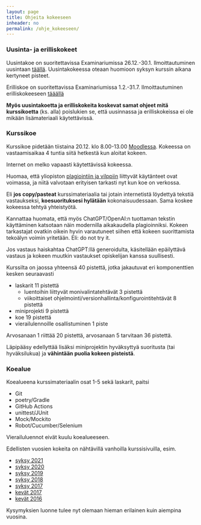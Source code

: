 ```yaml
---
layout: page
title: Ohjeita kokeeseen
inheader: no
permalink: /ohje_kokeeseen/
---
```


### Uusinta- ja erilliskokeet

Uusintakoe on suoritettavissa Examinariumissa 26.12.-30.1. Ilmoittautuminen uusintaan [täällä](https://examinarium.helsinki.fi/enroll/exam/68512?code=TKT20006_hy-opt-cur-2223-cf7ab8df-fa0c-482e-9584-388e0429f5cb). Uusintakokeessa oteaan huomioon syksyn kurssin aikana kertyneet pisteet.

Erilliskoe on suoritettavissa Examinariumissa 1.2.-31.7. Ilmoittautuminen erilliskokeeseen [tääällä](https://examinarium.helsinki.fi/enroll/exam/70214?code=TKT20006_otm-6333687a-b301-4e6d-be4e-8f5dcc38eb95)

**Myös uusintakoetta ja erilliskokeita koskevat samat ohjeet mitä kurssikoetta** (ks. alla) poislukien se, että uusinnassa ja erilliskokeissa ei ole mikään lisämateriaali käytettävissä.

### Kurssikoe

Kurssikoe pidetään tiistaina 20.12. klo 8.00-13.00 [Moodlessa](https://moodle.helsinki.fi/course/view.php?id=55570). Kokeessa on vastaamisaikaa 4 tuntia siitä hetkestä kun aloitat kokeen.

Internet on melko vapaasti käytettävissä kokeessa.

Huomaa, että yliopiston [plagiointiin ja vilppiin](https://studies.helsinki.fi/ohjeet/artikkeli/mita-ovat-vilppi-ja-plagiointi) liittyvät käytänteet ovat voimassa, ja niitä valvotaan erityisen tarkasti nyt kun koe on verkossa.

Eli **jos copy/pasteat** kurssimateriaalia tai jotain internetistä löydettyä tekstiä vastaukseksi, **koesuorituksesi hylätään** kokonaisuudessaan. Sama koskee kokeessa tehtyä yhteistyötä.

Kannattaa huomata, että myös ChatGPT/OpenAI:n tuottaman tekstin käyttäminen katsotaan näin modernilla aikakaudella plagioinniksi. Kokeen tarkastajat ovatkin oikein hyvin varautuneet siihen että kokeen suorittamista tekoälyn voimin yritetään. Eli: do not try it.

Jos vastaus haiskahtaa ChatGPT:llä generoidulta, käsitellään epäilyttävä vastaus ja kokeen muutkin vastaukset opiskelijan kanssa suullisesti.

Kurssilta on jaossa yhteensä 40 pistettä, jotka jakautuvat eri komponenttien kesken seuraavasti

- laskarit 11 pistettä
  - luentoihin liittyvät monivalintatehtävät 3 pistettä
  - viikoittaiset ohjelmointi/versionhallinta/konfigurointitehtävät 8 pistettä
- miniprojekti 9 pistettä
- koe 19 pistettä
- vierailulennoille osallistuminen 1 piste

Arvosanaan 1 riittää 20 pistettä, arvosanaan 5 tarvitaan 36 pistettä.

Läpipääsy edellyttää lisäksi miniprojektin hyväksyttyä suoritusta (tai hyväksilukua) ja **vähintään puolia kokeen pisteistä**.

### Koealue

Koealueena kurssimateriaalin osat 1-5 sekä laskarit, paitsi

- Git
- poetry/Gradle
- GitHub Actions
- unittest/JUnit
- Mock/Mockito
- Robot/Cucumber/Selenium

Vierailuluennot eivät kuulu koealueeseen.

Edellisten vuosien kokeita on nähtävillä vanhoilla kurssisivuilla, esim.

- [syksy 2021](/koe2021)
- [syksy 2020](/koe2020)
- [syksy 2019](/koe2019)
- [syksy 2018](https://github.com/mluukkai/Ohjelmistotuotanto2018)
- [syksy 2017](https://github.com/mluukkai/ohjelmistotuotanto2017)
- [kevät 2017](https://github.com/mluukkai/ohtu2017)
- [kevät 2016](https://github.com/mluukkai/ohtu2016)

Kysymyksien luonne tulee nyt olemaan hieman erilainen kuin aiempina vuosina.
